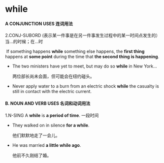 # while

#### A CONJUNCTION USES 连词用法

2.CONJ-SUBORD (表示某一件事是在另一件事发生过程中的某一时间点发生的）当...的时候；在...时

​	If something happens **while** something else happens, the **first thing** happens at **some point** during the time that **the second thing is happening**.

- The two ministers have yet to meet, but may do so **while** in New York...

  两位部长尚未会面，但可能会在纽约碰头。

- Never apply water to a burn from an electric shock **while** the casualty is still in contact with the electric current.

  

#### B.   NOUN AND VERB USES  名词和动词用法

1.N-SING A **while** is **a period of time**. 一段时间

- They walked on in silence **for a while**.

  他们默默地走了一会儿。

- He was married **a little while ago**.

  他前不久刚结了婚。